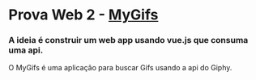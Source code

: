 # Prova Web 2 - [MyGifs](https://raffdevs.github.io/prova_web/)

### A ideia é construir um web app usando vue.js que consuma uma api.

O MyGifs é uma aplicação para buscar Gifs usando a api do Giphy.


